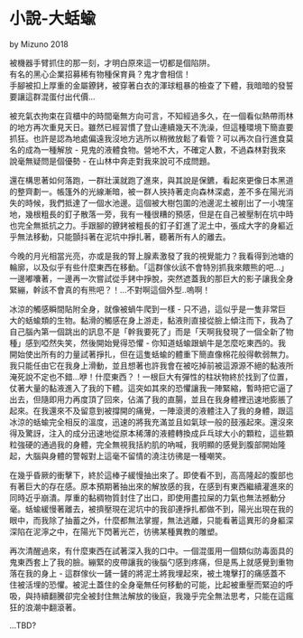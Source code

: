 小說-大蛞蝓
===
by Mizuno 2018

被機器手臂抓住的那一刻，才明白原來這一切都是個陷阱。   
有名的黑心企業招募稀有物種保育員？鬼才會相信！   
手腳被扣上厚重的金屬鐐銬，被穿著白衣的渾球粗暴的檢查了下體，我暗暗的發誓要讓這群混蛋付出代價...

被充氣衣拘束在貨櫃中的時間毫無方向可言，不知經過多久，在一個看似熱帶雨林的地方再次重見天日。雖然已經習慣了登山連續幾天不洗澡，但這種環境下簡直要抓狂。也許是認為地處偏遠我沒地方逃所以稍微放鬆了看管？可以再次自行進食莫名的成為一種解放 - 見鬼的液體食物。營地不大，不確定人數，不過森林對我來說毫無疑問是個優勢 - 在山林中奔走對我來說可不成問題。

還在構思著如何落跑，一群壯漢就跑了進來，與其說是保鑣，看起來更像日本黑道的整齊劃一。帳篷外的光線漸暗，被一群人挾持著走向森林深處，差不多在陽光消失的時候，我們抵達了一個水池邊。這個被大樹包圍的池邊泥土被削出了一小塊窪地，幾根粗長的釘子散落一旁，我有一種很糟的預感，但是在自己被壓制在坑中時也完全無抵抗之力。手跟腳的鐐銬被粗長的釘子釘進了泥土中，張成大字的身軀近乎無法移動，只能顫抖著在泥坑中掙扎著，聽著所有人的離去。

今晚的月光相當光亮，亦或是我的腎上腺素激發了我的視覺能力？我看得到池塘的輪廓，以及似乎有些什麼東西在移動。「這群傢伙該不會特別抓我來餵熊的吧...」一邊嘟囔著，一邊再一次嘗試從手銬中掙脫，突然遮蓋我的那巨大的影子讓我全身緊繃，幹該不會真的有熊吧？！...不對啊這個外型..嗚啊！

冰涼的觸感瞬間貼附全身，就像被蝸牛爬到一樣 - 只不過，這似乎是一隻非常巨大的蛞蝓類的生物。黏滑的觸感在身上游走，黏液則直接從臉上傾注而下，我為了自己腦內第一個跳出的訊息不是「幹我要死了」而是「天啊我發現了一個全新了物種」感到啞然失笑，然後開始覺得恐懼 - 你知道蛞蝓跟蝸牛是怎麼吃東西的。我開始使出所有的力量試著掙扎，但在這隻蛞蝓的體重下簡直像棉花般得軟弱無力。我只能任由它在我身上滑動，並且想著也許我會在被吃掉前被這源源不絕的黏液所淹死說不定也不錯...咿！什麼東西？！一根巨大有彈性的柱狀物終於找到了位置，仗著大量的黏液進入了我的下體。這突如其來的恐懼讓我一陣緊縮，暫時把它逼了出去，但隨即用力再度頂了回來，佔滿了我的直腸，並且在我身體裡迅速地膨脹了起來。在我還來不及留意到被撐開的痛覺，一陣滾燙的液體注入了我的身體，跟這冰涼的蛞蝓完全相反的溫度，迅速的將我充滿並且如氣球一般的鼓漲起來。還沒來得及驚訝，注入的成分迅速地從原本稀薄的液體轉換成乒乓球大小的顆粒，這些顆粒強硬的通過我的身體，完全無視我括約肌的吶喊，我明顯的感覺到腹部開始隆起，大腦與身體的警報對上這毫不留情的澆注彷彿是一種嘲笑。

在幾乎昏厥的衝擊下，終於這棒子緩慢抽出來了。即使看不到，高高隆起的腹部也有著巨大的存在感。原本預期著抽出來的解放感的我，在感到有東西繼續灌進來的同時近乎崩潰。厚重的黏稠物質封住了出口，即使用盡拉屎的力氣也無法撼動分毫。蛞蝓緩慢著離去，被擠壓現在泥坑中的我卻連掙扎都做不到，陽光出現在我的眼中，而我除了抽蓄之外，什麼都無法掌握，無法逃離，只能看著這異形的身軀深深陷在泥濘之中，在陽光下閃著光芒，彷彿某種異教的雕塑。

再次清醒過來，有什麼東西在試著深入我的口中。一個混蛋用一個類似防毒面具的鬼東西套上了我的臉。繃緊的皮帶讓我的後腦勺感到疼痛，但是馬上就感覺到重物落在我的身上 - 這群傢伙一鏟一鏟的將泥土將我埋起來，被土塊擊打的痛感蓋不住被活埋的恐懼。被泥土蓋住的全身毫無任何移動的可能，比起被重壓而緊迫的呼吸，與持續翻騰卻完全被封住無法解放的後庭，我幾乎完全無法思考，只能在這瘋狂的浪潮中翻滾著。

...TBD?